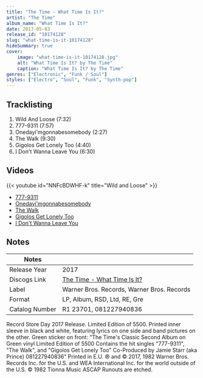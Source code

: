 ```yaml
---
title: "The Time - What Time Is It?"
artist: "The Time"
album_name: "What Time Is It?"
date: 2017-05-03
release_id: "10174128"
slug: "what-time-is-it-10174128"
hideSummary: true
cover:
    image: "what-time-is-it-10174128.jpg"
    alt: "What Time Is It? by The Time"
    caption: "What Time Is It? by The Time"
genres: ["Electronic", "Funk / Soul"]
styles: ["Electro", "Soul", "Funk", "Synth-pop"]
---
```


## Tracklisting
1. Wild And Loose (7:32)
2. 777-9311 (7:57)
3. Onedayi'mgonnabesomebody (2:27)
4. The Walk (9:30)
5. Gigolos Get Lonely Too (4:40)
6. I Don't Wanna Leave You (6:30)

## Videos
{{< youtube id="NNFcBDWHF-k" title="Wild and Loose" >}}
- [777-9311](https://www.youtube.com/watch?v=zioEaqjPAGI)
- [Onedayi'mgonnabesomebody](https://www.youtube.com/watch?v=vQO5Lbhau04)
- [The Walk](https://www.youtube.com/watch?v=EI9YIDpqor8)
- [Gigolos Get Lonely Too](https://www.youtube.com/watch?v=85iu_Jieolc)
- [I Don't Wanna Leave You](https://www.youtube.com/watch?v=JQbs4jmHz7E)


## Notes

| Notes          |             |
| ---------------| ----------- |
| Release Year   | 2017 |
| Discogs Link   | [The Time - What Time Is It?](https://www.discogs.com/release/10174128-The-Time-What-Time-Is-It) |
| Label          | Warner Bros. Records, Warner Bros. Records |
| Format         | LP, Album, RSD, Ltd, RE, Gre |
| Catalog Number | R1 23701, 081227940836 |

Record Store Day 2017 Release. Limited Edition of 5500.   Printed inner sleeve in black and white, featuring lyrics on one side and band pictures on the other.  Green sticker on front:  "The Time's Classic Second Album on Green vinyl Limited Edition of 5500  Contains the hit singles "777-9311", "The Walk", and "Gigolos Get Lonely Too"  Co-Produced by Jamie Starr (aka Prince)  081227940836"  Printed in E.U.  ℗ and © 2017, 1982 Warner Bros. Records Inc. for the U.S. and WEA International Inc. for the world outside of the U.S. © 1982 Tionna Music ASCAP  Runouts are etched.

